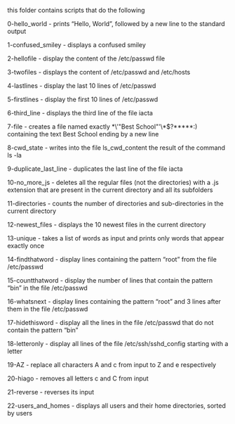 this folder contains scripts that do the following 

0-hello_world - prints “Hello, World”, followed by a new line to the standard output

1-confused_smiley - displays a confused smiley

2-hellofile - display the content of the /etc/passwd file

3-twofiles - displays the content of /etc/passwd and /etc/hosts

4-lastlines - display the last 10 lines of /etc/passwd

5-firstlines - display the first 10 lines of /etc/passwd

6-third_line - displays the third line of the file iacta

7-file - creates a file named exactly \*\\'"Best School"\'\\*$\?\*\*\*\*\*:) containing the text Best School ending by a new line

8-cwd_state - writes into the file ls_cwd_content the result of the command ls -la

9-duplicate_last_line - duplicates the last line of the file iacta

10-no_more_js - deletes all the regular files (not the directories) with a .js extension that are present in the current directory and all its subfolders

11-directories - counts the number of directories and sub-directories in the current directory

12-newest_files - displays the 10 newest files in the current directory

13-unique - takes a list of words as input and prints only words that appear exactly once

14-findthatword - display lines containing the pattern “root” from the file /etc/passwd

15-countthatword - display the number of lines that contain the pattern “bin” in the file /etc/passwd

16-whatsnext - display lines containing the pattern “root” and 3 lines after them in the file /etc/passwd

17-hidethisword - display all the lines in the file /etc/passwd that do not contain the pattern “bin”

18-letteronly - display all lines of the file /etc/ssh/sshd_config starting with a letter

19-AZ - replace all characters A and c from input to Z and e respectively

20-hiago - removes all letters c and C from input

21-reverse - reverses its input

22-users_and_homes - displays all users and their home directories, sorted by users
